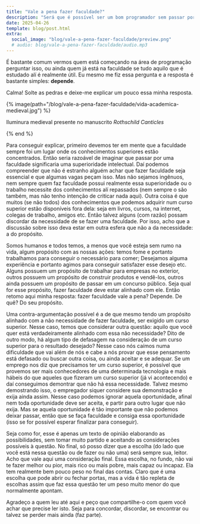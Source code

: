 ```yaml
---
title: "Vale a pena fazer faculdade?"
description: "Será que é possível ser um bom programador sem passar por uma faculdade ou isso é realmente essencial?"
date: 2025-04-26
template: blog/post.html
extra:
  social_image: "blog/vale-a-pena-fazer-faculdade/preview.png"
  # audio: blog/vale-a-pena-fazer-faculdade/audio.mp3
---
```


É bastante comum vermos quem está começando na área de programação perguntar isso, ou ainda quem já está na faculdade se tudo aquilo que é estudado alí é realmente útil. Eu mesmo me fiz essa pergunta e a resposta é bastante simples: **depende**.

Calma! Solte as pedras e deixe-me explicar um pouco essa minha resposta.

{% image(path="/blog/vale-a-pena-fazer-faculdade/vida-academica-medieval.jpg") %}

Iluminura medieval presente no manuscrito _Rothschild Canticles_

{% end %}

Para conseguir explicar, primeiro devemos ter em mente que a faculdade sempre foi um lugar onde os conhecimentos superiores estão concentrados. Então seria razoável de imaginar que passar por uma faculdade significaria uma superioridade intelectual. Daí podemos compreender que não é estranho alguém achar que fazer faculdade seja essencial e que algumas vagas peçam isso. Mas não sejamos ingênuos, nem sempre quem faz faculdade possui realmente essa superioridade ou o trabalho necessite dos conhecimentos alí repassados (nem sempre o são também, mas não tenho intenção de criticar nada aqui). Outra coisa é que muitos (se não todos) dos conhecimentos que podemos adquirir num curso superior estão disponíveis fora dela: seja em livros, cursos, na internet, colegas de trabalho, amigos etc. Então talvez alguns (com razão) possam discordar da necessidade de se fazer uma faculdade. Por isso, acho que a discussão sobre isso deva estar em outra esfera que não a da necessidade: a do propósito.

Somos humanos e todos temos, a menos que você esteja sem rumo na vida, algum propósito com as nossas ações: temos fome e portanto trabalhamos para conseguir o necessário para comer; Desejamos alguma experiência e portanto agimos para conseguir satisfazer esse desejo etc. Alguns possuem um propósito de trabalhar para empresas no exterior, outros possuem um propósito de construir produtos e vendê-los, outros ainda possuem um propósito de passar em um concurso público. Seja qual for esse propósito, fazer faculdade deve estar alinhado com ele. Então retomo aqui minha resposta: fazer faculdade vale a pena? Depende. De quê? Do seu propósito.

Uma contra-argumentação possível é a de que mesmo tendo um propósito alinhado com a não necessidade de fazer faculdade, ser exigido um curso superior. Nesse caso, temos que considerar outra questão: aquilo que você quer está verdadeiramente alinhado com essa não necessidade? Dito de outro modo, há algum tipo de defasagem na consideração de um curso superior para o resultado desejado? Nesse caso nós caímos numa dificuldade que vai além de nós e cabe a nós provar que esse pensamento está defasado ou buscar outra coisa, ou ainda aceitar e se adequar. Se um emprego nos diz que precisamos ter um curso superior, é possível que provemos ser mais conhecedores de uma determinada tecnologia e mais hábeis do que aqueles que fizeram um curso superior (já vi acontecendo) e daí conseguimos demontrar que não há essa necessidade. Talvez mesmo demostrando isso, o empregador siquer considere sua demonstração e exija ainda assim. Nesse caso podemos ignorar aquela oportunidade, afinal nem toda oportunidade deve ser aceita, e partir para outro lugar que não exija. Mas se aquela oportunidade é tão importante que não podemos deixar passar, então que se faça faculdade e consiga essa oportunidade (isso se for possível esperar finalizar para conseguir).

Seja como for, esse é apenas um texto de opinião elaborando as possibilidades, sem tomar muito partido e aceitando as considerações possíveis à questão. No final, só posso dizer que a escolha (do lado que você está nessa questão ou de fazer ou não uma) será sempre sua, leitor. Acho que vale aqui uma consideração final. Essa escolha, no fundo, não vai te fazer melhor ou pior, mais rico ou mais pobre, mais capaz ou incapaz. Ela tem realmente bem pouco peso no final das contas. Claro que é uma escolha que pode abrir ou fechar portas, mas a vida é tão repleta de escolhas assim que faz essa questão ter um peso muito menor do que normalmente apontam.

Agradeço a quem leu até aqui e peço que compartilhe-o com quem você achar que precise ler isto. Seja para concordar, discordar, se encontrar ou talvez se perder mais ainda (faz parte).
